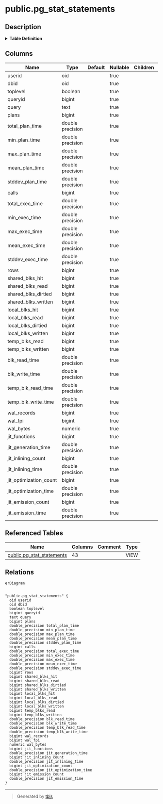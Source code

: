 # public.pg_stat_statements

## Description

<details>
<summary><strong>Table Definition</strong></summary>

```sql
CREATE VIEW pg_stat_statements AS (
 SELECT pg_stat_statements.userid,
    pg_stat_statements.dbid,
    pg_stat_statements.toplevel,
    pg_stat_statements.queryid,
    pg_stat_statements.query,
    pg_stat_statements.plans,
    pg_stat_statements.total_plan_time,
    pg_stat_statements.min_plan_time,
    pg_stat_statements.max_plan_time,
    pg_stat_statements.mean_plan_time,
    pg_stat_statements.stddev_plan_time,
    pg_stat_statements.calls,
    pg_stat_statements.total_exec_time,
    pg_stat_statements.min_exec_time,
    pg_stat_statements.max_exec_time,
    pg_stat_statements.mean_exec_time,
    pg_stat_statements.stddev_exec_time,
    pg_stat_statements.rows,
    pg_stat_statements.shared_blks_hit,
    pg_stat_statements.shared_blks_read,
    pg_stat_statements.shared_blks_dirtied,
    pg_stat_statements.shared_blks_written,
    pg_stat_statements.local_blks_hit,
    pg_stat_statements.local_blks_read,
    pg_stat_statements.local_blks_dirtied,
    pg_stat_statements.local_blks_written,
    pg_stat_statements.temp_blks_read,
    pg_stat_statements.temp_blks_written,
    pg_stat_statements.blk_read_time,
    pg_stat_statements.blk_write_time,
    pg_stat_statements.temp_blk_read_time,
    pg_stat_statements.temp_blk_write_time,
    pg_stat_statements.wal_records,
    pg_stat_statements.wal_fpi,
    pg_stat_statements.wal_bytes,
    pg_stat_statements.jit_functions,
    pg_stat_statements.jit_generation_time,
    pg_stat_statements.jit_inlining_count,
    pg_stat_statements.jit_inlining_time,
    pg_stat_statements.jit_optimization_count,
    pg_stat_statements.jit_optimization_time,
    pg_stat_statements.jit_emission_count,
    pg_stat_statements.jit_emission_time
   FROM pg_stat_statements(true) pg_stat_statements(userid, dbid, toplevel, queryid, query, plans, total_plan_time, min_plan_time, max_plan_time, mean_plan_time, stddev_plan_time, calls, total_exec_time, min_exec_time, max_exec_time, mean_exec_time, stddev_exec_time, rows, shared_blks_hit, shared_blks_read, shared_blks_dirtied, shared_blks_written, local_blks_hit, local_blks_read, local_blks_dirtied, local_blks_written, temp_blks_read, temp_blks_written, blk_read_time, blk_write_time, temp_blk_read_time, temp_blk_write_time, wal_records, wal_fpi, wal_bytes, jit_functions, jit_generation_time, jit_inlining_count, jit_inlining_time, jit_optimization_count, jit_optimization_time, jit_emission_count, jit_emission_time)
)
```

</details>

## Columns

| Name | Type | Default | Nullable | Children | Parents | Comment |
| ---- | ---- | ------- | -------- | -------- | ------- | ------- |
| userid | oid |  | true |  |  |  |
| dbid | oid |  | true |  |  |  |
| toplevel | boolean |  | true |  |  |  |
| queryid | bigint |  | true |  |  |  |
| query | text |  | true |  |  |  |
| plans | bigint |  | true |  |  |  |
| total_plan_time | double precision |  | true |  |  |  |
| min_plan_time | double precision |  | true |  |  |  |
| max_plan_time | double precision |  | true |  |  |  |
| mean_plan_time | double precision |  | true |  |  |  |
| stddev_plan_time | double precision |  | true |  |  |  |
| calls | bigint |  | true |  |  |  |
| total_exec_time | double precision |  | true |  |  |  |
| min_exec_time | double precision |  | true |  |  |  |
| max_exec_time | double precision |  | true |  |  |  |
| mean_exec_time | double precision |  | true |  |  |  |
| stddev_exec_time | double precision |  | true |  |  |  |
| rows | bigint |  | true |  |  |  |
| shared_blks_hit | bigint |  | true |  |  |  |
| shared_blks_read | bigint |  | true |  |  |  |
| shared_blks_dirtied | bigint |  | true |  |  |  |
| shared_blks_written | bigint |  | true |  |  |  |
| local_blks_hit | bigint |  | true |  |  |  |
| local_blks_read | bigint |  | true |  |  |  |
| local_blks_dirtied | bigint |  | true |  |  |  |
| local_blks_written | bigint |  | true |  |  |  |
| temp_blks_read | bigint |  | true |  |  |  |
| temp_blks_written | bigint |  | true |  |  |  |
| blk_read_time | double precision |  | true |  |  |  |
| blk_write_time | double precision |  | true |  |  |  |
| temp_blk_read_time | double precision |  | true |  |  |  |
| temp_blk_write_time | double precision |  | true |  |  |  |
| wal_records | bigint |  | true |  |  |  |
| wal_fpi | bigint |  | true |  |  |  |
| wal_bytes | numeric |  | true |  |  |  |
| jit_functions | bigint |  | true |  |  |  |
| jit_generation_time | double precision |  | true |  |  |  |
| jit_inlining_count | bigint |  | true |  |  |  |
| jit_inlining_time | double precision |  | true |  |  |  |
| jit_optimization_count | bigint |  | true |  |  |  |
| jit_optimization_time | double precision |  | true |  |  |  |
| jit_emission_count | bigint |  | true |  |  |  |
| jit_emission_time | double precision |  | true |  |  |  |

## Referenced Tables

| Name | Columns | Comment | Type |
| ---- | ------- | ------- | ---- |
| [public.pg_stat_statements](public.pg_stat_statements.md) | 43 |  | VIEW |

## Relations

```mermaid
erDiagram


"public.pg_stat_statements" {
  oid userid
  oid dbid
  boolean toplevel
  bigint queryid
  text query
  bigint plans
  double_precision total_plan_time
  double_precision min_plan_time
  double_precision max_plan_time
  double_precision mean_plan_time
  double_precision stddev_plan_time
  bigint calls
  double_precision total_exec_time
  double_precision min_exec_time
  double_precision max_exec_time
  double_precision mean_exec_time
  double_precision stddev_exec_time
  bigint rows
  bigint shared_blks_hit
  bigint shared_blks_read
  bigint shared_blks_dirtied
  bigint shared_blks_written
  bigint local_blks_hit
  bigint local_blks_read
  bigint local_blks_dirtied
  bigint local_blks_written
  bigint temp_blks_read
  bigint temp_blks_written
  double_precision blk_read_time
  double_precision blk_write_time
  double_precision temp_blk_read_time
  double_precision temp_blk_write_time
  bigint wal_records
  bigint wal_fpi
  numeric wal_bytes
  bigint jit_functions
  double_precision jit_generation_time
  bigint jit_inlining_count
  double_precision jit_inlining_time
  bigint jit_optimization_count
  double_precision jit_optimization_time
  bigint jit_emission_count
  double_precision jit_emission_time
}
```

---

> Generated by [tbls](https://github.com/k1LoW/tbls)
